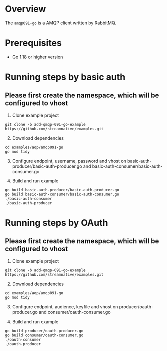 # Overview

The `amqp091-go` is a AMQP client written by RabbitMQ.

# Prerequisites

- Go 1.18 or higher version


# Running steps by basic auth

## Please first create the namespace, which will be configured to vhost

1. Clone example project

```
git clone -b add-qmqp-091-go-example https://github.com/streamnative/examples.git 
```

2. Download dependencies

```
cd examples/aop/amqp091-go
go mod tidy
```

3. Configure endpoint, username, password and vhost on basic-auth-producer/basic-auth-producer.go and basic-auth-consumer/basic-auth-consumer.go


4. Build and run example

```
go build basic-auth-producer/basic-auth-producer.go
go build basic-auth-consumer/basic-auth-consumer.go
./basic-auth-consumer
./basic-auth-producer
```

# Running steps by OAuth

## Please first create the namespace, which will be configured to vhost

1. Clone example project

```
git clone -b add-qmqp-091-go-example https://github.com/streamnative/examples.git 
```

2. Download dependencies

```
cd examples/aop/amqp091-go
go mod tidy
```

3. Configure endpoint, audience, keyfile and vhost on producer/oauth-producer.go and consumer/oauth-consumer.go


4. Build and run example

```
go build producer/oauth-producer.go
go build consumer/oauth-consumer.go
./oauth-consumer
./oauth-producer
```

